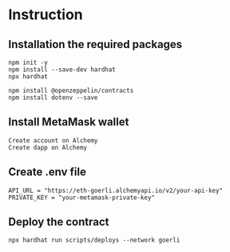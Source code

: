 # Instruction

## Installation the required packages
```
npm init -y
npm install --save-dev hardhat
npx hardhat

npm install @openzeppelin/contracts
npm install dotenv --save
``` 
## Install MetaMask wallet
```
Create account on Alchemy
Create dapp on Alchemy
```

## Create .env file
```
API_URL = "https://eth-goerli.alchemyapi.io/v2/your-api-key"
PRIVATE_KEY = "your-metamask-private-key"
```

## Deploy the contract
```
npx hardhat run scripts/deploys --network goerli
```